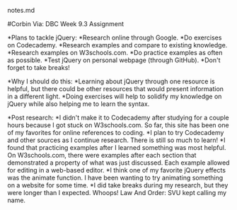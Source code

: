 notes.md

<!-- Create a Markdown file called notes.md in phase-0-tracks/web_dev/jquery (you'll have to create the directory as well). Spend 10 minutes making a plan for how you intend to tackle jQuery and learn as much as you can in two hours. What sorts of resources will help? How often should you stop and test what you just learned? Are breaks important? Make a few notes in the file on how you plan to approach the topic, and why.
 -->
<!-- Time to execute your plan. Aaaand ... go! When the time is up, record in notes.md which strategies seemed to be the most effective.
 -->
<!-- Make a jQuery project and add it to the jquery directory. It can be tiny, and it can do whatever you like, as long as you can say in good faith that you're practicing what you've learned and improving your jQuery skills.
 -->
#Corbin Via: DBC Week 9.3 Assignment

*Plans to tackle jQuery:
	*Research online through Google.
	*Do exercises on Codecademy.
	*Research examples and compare to existing knowledge.
	*Research examples on W3schools.com.
	*Do practice examples as often as possible.
	*Test jQuery on personal webpage (through GitHub).
	*Don't forget to take breaks!

*Why I should do this:
	*Learning about jQuery through one resource is helpful, but there could be other resources that would present information in a different light.
	*Doing exercises will help to solidify my knowledge on jQuery while also helping me to learn the syntax.

*Post research:
	*I didn't make it to Codecademy after studying for a couple hours because I got stuck on W3schools.com. So far, this site has been one of my favorites for online references to coding.
	*I plan to try Codecademy and other sources as I continue research. There is still so much to learn!
	*I found that practicing examples after I learned something was most helpful. On W3schools.com, there were examples after each section that demonstrated a property of what was just discussed. Each example allowed for editing in a web-based editor.
	*I think one of my favorite jQuery effects was the animate function. I have been wanting to try animating something on a website for some time.
	*I did take breaks during my research, but they were longer than I expected. Whoops! Law And Order: SVU kept calling my name.